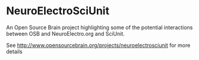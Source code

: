 NeuroElectroSciUnit
===================

An Open Source Brain project highlighting some of the potential interactions between OSB and NeuroElectro.org and SciUnit.

See http://www.opensourcebrain.org/projects/neuroelectrosciunit for more details
